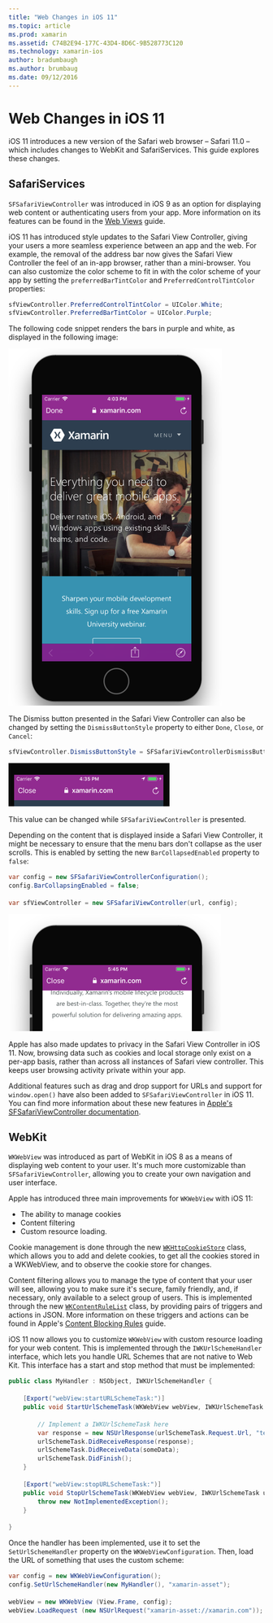```yaml
---
title: "Web Changes in iOS 11"
ms.topic: article
ms.prod: xamarin
ms.assetid: C74B2E94-177C-43D4-8D6C-9B528773C120
ms.technology: xamarin-ios
author: bradumbaugh
ms.author: brumbaug
ms.date: 09/12/2016
---
```


# Web Changes in iOS 11

iOS 11 introduces a new version of the Safari web browser – Safari 11.0 – which includes changes to WebKit and SafariServices. This guide explores these changes.

## SafariServices

`SFSafariViewController` was introduced in iOS 9 as an option for displaying web content or authenticating users from your app. More information on its features can be found in the [Web Views](~/ios/user-interface/controls/uiwebview.md#safariviewcontroller) guide.

iOS 11 has introduced style updates to the Safari View Controller, giving your users a more seamless experience between an app and the web. For example, the removal of the address bar now gives the Safari View Controller the feel of an in-app browser, rather than a mini-browser. You can also customize the color scheme to fit in with the color scheme of your app by setting the `preferredBarTintColor` and `PreferredControlTintColor` properties:

```csharp
sfViewController.PreferredControlTintColor = UIColor.White;
sfViewController.PreferredBarTintColor = UIColor.Purple;
```

The following code snippet renders the bars in purple and white, as displayed in the following image:

![SFSafariViewController bars rendered in purple and white](web-images/image1.png)

The Dismiss button presented in the Safari View Controller can also be changed by setting the `DismissButtonStyle` property to either `Done`, `Close`, or `Cancel`:

```csharp
sfViewController.DismissButtonStyle = SFSafariViewControllerDismissButtonStyle.Close;
```

![Dismiss button text changed](web-images/image2.png)

This value can be changed while `SFSafariViewController` is presented.


Depending on the content that is displayed inside a Safari View Controller, it might be necessary to ensure that the menu bars don't collapse as the user scrolls. This is enabled by setting the new `BarCollapsedEnabled` property to `false`:

```csharp
var config = new SFSafariViewControllerConfiguration();
config.BarCollapsingEnabled = false;

var sfViewController = new SFSafariViewController(url, config);
```

![Bar collapsing disabled](web-images/image3.png)

Apple has also made updates to privacy in the Safari View Controller in iOS 11. Now, browsing data such as cookies and local storage only exist on a per-app basis, rather than across all instances of Safari view controller. This keeps user browsing activity private within your app.

Additional features such as drag and drop support for URLs and support for `window.open()` have also been added to `SFSafariViewController` in iOS 11. You can find more information about these new features in [Apple's SFSafariViewController documentation](https://developer.apple.com/documentation/safariservices/sfsafariviewcontroller?changes=latest_minor).


## WebKit

`WKWebView` was introduced as part of WebKit in iOS 8 as a means of displaying web content to your user. It's much more customizable than `SFSafariViewController`, allowing you to create your own navigation and user interface.

Apple has introduced three main improvements for `WKWebView` with iOS 11: 

- The ability to manage cookies
- Content filtering
- Custom resource loading. 

Cookie management is done through the new [`WKHttpCookieStore`](https://developer.apple.com/documentation/webkit/wkhttpcookiestore) class, which allows you to add and delete cookies, to get all the cookies stored in a WKWebView, and to observe the cookie store for changes.

Content filtering allows you to manage the type of content that your user will see, allowing you to make sure it's secure, family friendly, and, if necessary, only available to a select group of users. This is implemented through the new [`WKContentRuleList`](https://developer.apple.com/documentation/webkit/wkcontentrulelist) class, by providing pairs of triggers and actions in JSON. More information on these triggers and actions can be found in Apple's [Content Blocking Rules](https://developer.apple.com/library/content/documentation/Extensions/Conceptual/ContentBlockingRules/Introduction/Introduction.html) guide.

iOS 11 now allows you to customize `WKWebView` with custom resource loading for your web content. This is implemented through the `IWKUrlSchemeHandler` interface, which lets you handle URL Schemes that are not native to Web Kit. This interface has a start and stop method that must be implemented:

```csharp
public class MyHandler : NSObject, IWKUrlSchemeHandler {

    [Export("webView:startURLSchemeTask:")]
    public void StartUrlSchemeTask(WKWebView webView, IWKUrlSchemeTask urlSchemeTask){
        
        // Implement a IWKUrlSchemeTask here
        var response = new NSUrlResponse(urlSchemeTask.Request.Url, "text/html", ContentLength, null);
        urlSchemeTask.DidReceiveResponse(response);
        urlSchemeTask.DidReceiveData(someData);
        urlSchemeTask.DidFinish();
    }

    [Export("webView:stopURLSchemeTask:")]
    public void StopUrlSchemeTask(WKWebView webView, IWKUrlSchemeTask urlSchemeTask){
        throw new NotImplementedException();
    }

}
``` 

Once the handler has been implemented, use it to set the `SetUrlSchemeHandler` property on the `WKWebViewConfiguration`. Then, load the URL of something that uses the custom scheme:

```csharp
var config = new WKWebViewConfiguration();
config.SetUrlSchemeHandler(new MyHandler(), "xamarin-asset");

webView = new WKWebView (View.Frame, config);
webView.LoadRequest (new NSUrlRequest("xamarin-asset://xamarin.com"));
```

